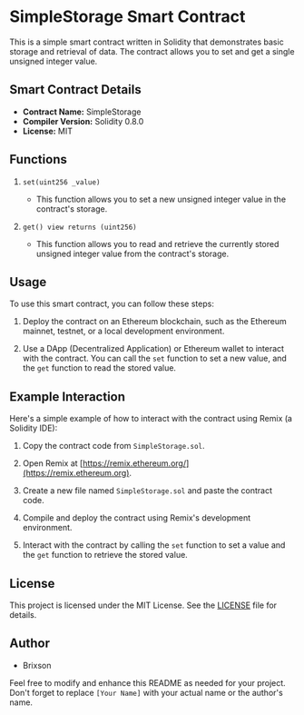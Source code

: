 # SimpleStorage Smart Contract

This is a simple smart contract written in Solidity that demonstrates basic storage and retrieval of data. The contract allows you to set and get a single unsigned integer value.

## Smart Contract Details

- **Contract Name:** SimpleStorage
- **Compiler Version:** Solidity 0.8.0
- **License:** MIT

## Functions

1. `set(uint256 _value)`
   - This function allows you to set a new unsigned integer value in the contract's storage.

2. `get() view returns (uint256)`
   - This function allows you to read and retrieve the currently stored unsigned integer value from the contract's storage.

## Usage

To use this smart contract, you can follow these steps:

1. Deploy the contract on an Ethereum blockchain, such as the Ethereum mainnet, testnet, or a local development environment.

2. Use a DApp (Decentralized Application) or Ethereum wallet to interact with the contract. You can call the `set` function to set a new value, and the `get` function to read the stored value.

## Example Interaction

Here's a simple example of how to interact with the contract using Remix (a Solidity IDE):

1. Copy the contract code from `SimpleStorage.sol`.

2. Open Remix at [https://remix.ethereum.org/](https://remix.ethereum.org).

3. Create a new file named `SimpleStorage.sol` and paste the contract code.

4. Compile and deploy the contract using Remix's development environment.

5. Interact with the contract by calling the `set` function to set a value and the `get` function to retrieve the stored value.

## License

This project is licensed under the MIT License. See the [LICENSE](LICENSE) file for details.

## Author

- Brixson

Feel free to modify and enhance this README as needed for your project. Don't forget to replace `[Your Name]` with your actual name or the author's name.

 
